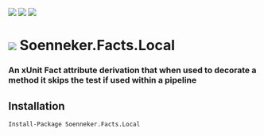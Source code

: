 [![](https://img.shields.io/nuget/v/Soenneker.Facts.Local.svg?style=for-the-badge)](https://www.nuget.org/packages/Soenneker.Facts.Local/)
[![](https://img.shields.io/github/actions/workflow/status/soenneker/soenneker.facts.local/publish.yml?style=for-the-badge)](https://github.com/soenneker/soenneker.facts.local/actions/workflows/publish.yml)
[![](https://img.shields.io/nuget/dt/Soenneker.Facts.Local.svg?style=for-the-badge)](https://www.nuget.org/packages/Soenneker.Facts.Local/)

# ![](https://user-images.githubusercontent.com/4441470/224455560-91ed3ee7-f510-4041-a8d2-3fc093025112.png) Soenneker.Facts.Local
### An xUnit Fact attribute derivation that when used to decorate a method it skips the test if used within a pipeline

## Installation

```
Install-Package Soenneker.Facts.Local
```
